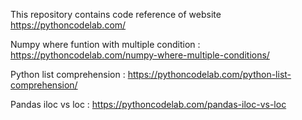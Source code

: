This repository contains code reference of website https://pythoncodelab.com/

Numpy where funtion with multiple condition : https://pythoncodelab.com/numpy-where-multiple-conditions/

Python list comprehension : https://pythoncodelab.com/python-list-comprehension/

Pandas iloc vs loc : https://pythoncodelab.com/pandas-iloc-vs-loc



